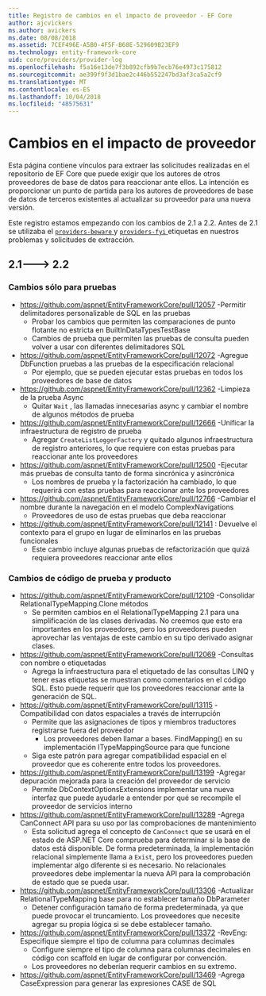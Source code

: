 ```yaml
---
title: Registro de cambios en el impacto de proveedor - EF Core
author: ajcvickers
ms.author: avickers
ms.date: 08/08/2018
ms.assetid: 7CEF496E-A5B0-4F5F-B68E-529609B23EF9
ms.technology: entity-framework-core
uid: core/providers/provider-log
ms.openlocfilehash: f5a16e13de7f3b892cfb9b7ecb76e4973c175812
ms.sourcegitcommit: ae399f9f3d1bae2c446b552247bd3af3ca5a2cf9
ms.translationtype: MT
ms.contentlocale: es-ES
ms.lasthandoff: 10/04/2018
ms.locfileid: "48575631"
---
```

# <a name="provider-impacting-changes"></a>Cambios en el impacto de proveedor

Esta página contiene vínculos para extraer las solicitudes realizadas en el repositorio de EF Core que puede exigir que los autores de otros proveedores de base de datos para reaccionar ante ellos. La intención es proporcionar un punto de partida para los autores de proveedores de base de datos de terceros existentes al actualizar su proveedor para una nueva versión.

Este registro estamos empezando con los cambios de 2.1 a 2.2. Antes de 2.1 se utilizaba el [ `providers-beware` ](https://github.com/aspnet/EntityFrameworkCore/labels/providers-beware) y [ `providers-fyi` ](https://github.com/aspnet/EntityFrameworkCore/labels/providers-fyi) etiquetas en nuestros problemas y solicitudes de extracción.

## <a name="21-----22"></a>2.1---> 2.2

### <a name="test-only-changes"></a>Cambios sólo para pruebas

* https://github.com/aspnet/EntityFrameworkCore/pull/12057 -Permitir delimitadores personalizable de SQL en las pruebas
  * Probar los cambios que permiten las comparaciones de punto flotante no estricta en BuiltInDataTypesTestBase
  * Cambios de prueba que permiten las pruebas de consulta pueden volver a usar con diferentes delimitadores SQL
* https://github.com/aspnet/EntityFrameworkCore/pull/12072 -Agregue DbFunction pruebas a las pruebas de la especificación relacional
  * Por ejemplo, que se pueden ejecutar estas pruebas en todos los proveedores de base de datos
* https://github.com/aspnet/EntityFrameworkCore/pull/12362 -Limpieza de la prueba Async
  * Quitar `Wait` , las llamadas innecesarias async y cambiar el nombre de algunos métodos de prueba
* https://github.com/aspnet/EntityFrameworkCore/pull/12666 -Unificar la infraestructura de registro de prueba
  * Agregar `CreateListLoggerFactory` y quitado algunos infraestructura de registro anteriores, lo que requiere con estas pruebas para reaccionar ante los proveedores
* https://github.com/aspnet/EntityFrameworkCore/pull/12500 -Ejecutar más pruebas de consulta tanto de forma sincrónica y asincrónica
  * Los nombres de prueba y la factorización ha cambiado, lo que requerirá con estas pruebas para reaccionar ante los proveedores
* https://github.com/aspnet/EntityFrameworkCore/pull/12766 -Cambiar el nombre durante la navegación en el modelo ComplexNavigations
  * Proveedores de uso de estas pruebas que deba reaccionar
* https://github.com/aspnet/EntityFrameworkCore/pull/12141 : Devuelve el contexto para el grupo en lugar de eliminarlos en las pruebas funcionales
  * Este cambio incluye algunas pruebas de refactorización que quizá requiera proveedores reaccionar ante ellos


### <a name="test-and-product-code-changes"></a>Cambios de código de prueba y producto

* https://github.com/aspnet/EntityFrameworkCore/pull/12109 -Consolidar RelationalTypeMapping.Clone métodos
  * Se permiten cambios en el RelationalTypeMapping 2.1 para una simplificación de las clases derivadas. No creemos que esto era importantes en los proveedores, pero los proveedores pueden aprovechar las ventajas de este cambio en su tipo derivado asignar clases.
* https://github.com/aspnet/EntityFrameworkCore/pull/12069 -Consultas con nombre o etiquetadas
  * Agrega la infraestructura para el etiquetado de las consultas LINQ y tener esas etiquetas se muestran como comentarios en el código SQL. Esto puede requerir que los proveedores reaccionar ante la generación de SQL.
* https://github.com/aspnet/EntityFrameworkCore/pull/13115 -Compatibilidad con datos espaciales a través de interrupción
  * Permite que las asignaciones de tipos y miembros traductores registrarse fuera del proveedor
    * Los proveedores deben llamar a bases. FindMapping() en su implementación ITypeMappingSource para que funcione
  * Siga este patrón para agregar compatibilidad espacial en el proveedor que es coherente entre todos los proveedores.
* https://github.com/aspnet/EntityFrameworkCore/pull/13199 -Agregar depuración mejorada para la creación del proveedor de servicio
  * Permite DbContextOptionsExtensions implementar una nueva interfaz que puede ayudarle a entender por qué se recompile el proveedor de servicios interno
* https://github.com/aspnet/EntityFrameworkCore/pull/13289 -Agrega CanConnect API para su uso por las comprobaciones de mantenimiento
  * Esta solicitud agrega el concepto de `CanConnect` que se usará en el estado de ASP.NET Core comprueba para determinar si la base de datos está disponible. De forma predeterminada, la implementación relacional simplemente llama a `Exist`, pero los proveedores pueden implementar algo diferente si es necesario. No relacionales proveedores debe implementar la nueva API para la comprobación de estado que se pueda usar.
* https://github.com/aspnet/EntityFrameworkCore/pull/13306 -Actualizar RelationalTypeMapping base para no establecer tamaño DbParameter
  * Detener configuración tamaño de forma predeterminada, ya que puede provocar el truncamiento. Los proveedores que necesite agregar su propia lógica si se debe establecer tamaño.
* https://github.com/aspnet/EntityFrameworkCore/pull/13372 -RevEng: Especifique siempre el tipo de columna para columnas decimales
  * Configure siempre el tipo de columna para columnas decimales en código con scaffold en lugar de configurar por convención.
  * Los proveedores no deberían requerir cambios en su extremo.
* https://github.com/aspnet/EntityFrameworkCore/pull/13469 -Agrega CaseExpression para generar las expresiones CASE de SQL

